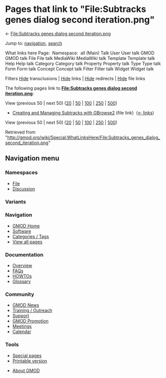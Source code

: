 <div id="mw-page-base" class="noprint">

</div>

<div id="mw-head-base" class="noprint">

</div>

<div id="content" class="mw-body" role="main">

<span id="top"></span>

<div id="mw-js-message" style="display:none;">

</div>



# <span dir="auto">Pages that link to "File:Subtracks genes dialog second iteration.png"</span>

<div id="bodyContent">

<div id="contentSub">

← [File:Subtracks genes dialog second
iteration.png](/wiki/File:Subtracks_genes_dialog_second_iteration.png "File:Subtracks genes dialog second iteration.png")

</div>

<div id="jump-to-nav" class="mw-jump">

Jump to: [navigation](#mw-navigation), [search](#p-search)

</div>

<div id="mw-content-text">

What links here Page:  Namespace:  all (Main) Talk User User talk GMOD
GMOD talk File File talk MediaWiki MediaWiki talk Template Template talk
Help Help talk Category Category talk Property Property talk Type Type
talk Form Form talk Concept Concept talk Filter Filter talk Widget
Widget talk

Filters
[Hide](/mediawiki/index.php?title=Special:WhatLinksHere/File:Subtracks_genes_dialog_second_iteration.png&hidetrans=1 "Special:WhatLinksHere/File:Subtracks genes dialog second iteration.png")
transclusions \|
[Hide](/mediawiki/index.php?title=Special:WhatLinksHere/File:Subtracks_genes_dialog_second_iteration.png&hidelinks=1 "Special:WhatLinksHere/File:Subtracks genes dialog second iteration.png")
links \|
[Hide](/mediawiki/index.php?title=Special:WhatLinksHere/File:Subtracks_genes_dialog_second_iteration.png&hideredirs=1 "Special:WhatLinksHere/File:Subtracks genes dialog second iteration.png")
redirects \|
[Hide](/mediawiki/index.php?title=Special:WhatLinksHere/File:Subtracks_genes_dialog_second_iteration.png&hideimages=1 "Special:WhatLinksHere/File:Subtracks genes dialog second iteration.png")
file links

The following pages link to **[File:Subtracks genes dialog second
iteration.png](/wiki/File:Subtracks_genes_dialog_second_iteration.png "File:Subtracks genes dialog second iteration.png")**:

View (previous 50 \| next 50)
([20](/mediawiki/index.php?title=Special:WhatLinksHere/File:Subtracks_genes_dialog_second_iteration.png&limit=20 "Special:WhatLinksHere/File:Subtracks genes dialog second iteration.png")
\|
[50](/mediawiki/index.php?title=Special:WhatLinksHere/File:Subtracks_genes_dialog_second_iteration.png&limit=50 "Special:WhatLinksHere/File:Subtracks genes dialog second iteration.png")
\|
[100](/mediawiki/index.php?title=Special:WhatLinksHere/File:Subtracks_genes_dialog_second_iteration.png&limit=100 "Special:WhatLinksHere/File:Subtracks genes dialog second iteration.png")
\|
[250](/mediawiki/index.php?title=Special:WhatLinksHere/File:Subtracks_genes_dialog_second_iteration.png&limit=250 "Special:WhatLinksHere/File:Subtracks genes dialog second iteration.png")
\|
[500](/mediawiki/index.php?title=Special:WhatLinksHere/File:Subtracks_genes_dialog_second_iteration.png&limit=500 "Special:WhatLinksHere/File:Subtracks genes dialog second iteration.png"))

- [Creating and Managing Subtracks with
  GBrowse2](/wiki/Creating_and_Managing_Subtracks_with_GBrowse2 "Creating and Managing Subtracks with GBrowse2")
  (file link) ‎ <span class="mw-whatlinkshere-tools">([←
  links](/mediawiki/index.php?title=Special:WhatLinksHere&target=Creating+and+Managing+Subtracks+with+GBrowse2 "Special:WhatLinksHere"))</span>

View (previous 50 \| next 50)
([20](/mediawiki/index.php?title=Special:WhatLinksHere/File:Subtracks_genes_dialog_second_iteration.png&limit=20 "Special:WhatLinksHere/File:Subtracks genes dialog second iteration.png")
\|
[50](/mediawiki/index.php?title=Special:WhatLinksHere/File:Subtracks_genes_dialog_second_iteration.png&limit=50 "Special:WhatLinksHere/File:Subtracks genes dialog second iteration.png")
\|
[100](/mediawiki/index.php?title=Special:WhatLinksHere/File:Subtracks_genes_dialog_second_iteration.png&limit=100 "Special:WhatLinksHere/File:Subtracks genes dialog second iteration.png")
\|
[250](/mediawiki/index.php?title=Special:WhatLinksHere/File:Subtracks_genes_dialog_second_iteration.png&limit=250 "Special:WhatLinksHere/File:Subtracks genes dialog second iteration.png")
\|
[500](/mediawiki/index.php?title=Special:WhatLinksHere/File:Subtracks_genes_dialog_second_iteration.png&limit=500 "Special:WhatLinksHere/File:Subtracks genes dialog second iteration.png"))

</div>

<div class="printfooter">

Retrieved from
"<http://gmod.org/wiki/Special:WhatLinksHere/File:Subtracks_genes_dialog_second_iteration.png>"

</div>

<div id="catlinks" class="catlinks catlinks-allhidden">

</div>

<div class="visualClear">

</div>

</div>

</div>

<div id="mw-navigation">

## Navigation menu

<div id="mw-head">



<div id="left-navigation">

<div id="p-namespaces" class="vectorTabs" role="navigation"
aria-labelledby="p-namespaces-label">

### Namespaces

- <span id="ca-nstab-image"><a href="/wiki/File:Subtracks_genes_dialog_second_iteration.png"
  accesskey="c" title="View the file page [c]">File</a></span>
- <span id="ca-talk"><a
  href="/mediawiki/index.php?title=File_talk:Subtracks_genes_dialog_second_iteration.png&amp;action=edit&amp;redlink=1"
  accesskey="t"
  title="Discussion about the content page [t]">Discussion</a></span>

</div>

<div id="p-variants" class="vectorMenu emptyPortlet" role="navigation"
aria-labelledby="p-variants-label">

### 

### Variants[](#)

<div class="menu">

</div>

</div>

</div>





</div>

</div>

</div>

<div id="mw-panel">

<div id="p-logo" role="banner">

<a href="/wiki/Main_Page"
style="background-image: url(http://gmod.org/images/GMOD-cogs.png);"
title="Visit the main page"></a>

</div>

<div id="p-Navigation" class="portal" role="navigation"
aria-labelledby="p-Navigation-label">

### Navigation

<div class="body">

- <span id="n-GMOD-Home">[GMOD Home](/wiki/Main_Page)</span>
- <span id="n-Software">[Software](/wiki/GMOD_Components)</span>
- <span id="n-Categories-.2F-Tags">[Categories /
  Tags](/wiki/Categories)</span>
- <span id="n-View-all-pages">[View all
  pages](/wiki/Special:AllPages)</span>

</div>

</div>

<div id="p-Documentation" class="portal" role="navigation"
aria-labelledby="p-Documentation-label">

### Documentation

<div class="body">

- <span id="n-Overview">[Overview](/wiki/Overview)</span>
- <span id="n-FAQs">[FAQs](/wiki/Category:FAQ)</span>
- <span id="n-HOWTOs">[HOWTOs](/wiki/Category:HOWTO)</span>
- <span id="n-Glossary">[Glossary](/wiki/Glossary)</span>

</div>

</div>

<div id="p-Community" class="portal" role="navigation"
aria-labelledby="p-Community-label">

### Community

<div class="body">

- <span id="n-GMOD-News">[GMOD News](/wiki/GMOD_News)</span>
- <span id="n-Training-.2F-Outreach">[Training /
  Outreach](/wiki/Training_and_Outreach)</span>
- <span id="n-Support">[Support](/wiki/Support)</span>
- <span id="n-GMOD-Promotion">[GMOD
  Promotion](/wiki/GMOD_Promotion)</span>
- <span id="n-Meetings">[Meetings](/wiki/Meetings)</span>
- <span id="n-Calendar">[Calendar](/wiki/Calendar)</span>

</div>

</div>

<div id="p-tb" class="portal" role="navigation"
aria-labelledby="p-tb-label">

### Tools

<div class="body">

- <span id="t-specialpages"><a href="/wiki/Special:SpecialPages" accesskey="q"
  title="A list of all special pages [q]">Special pages</a></span>
- <span id="t-print"><a
  href="/mediawiki/index.php?title=Special:WhatLinksHere/File:Subtracks_genes_dialog_second_iteration.png&amp;printable=yes"
  rel="alternate" accesskey="p"
  title="Printable version of this page [p]">Printable version</a></span>

</div>

</div>

</div>

</div>

<div id="footer" role="contentinfo">

- <span id="footer-places-about">[About
  GMOD](/wiki/GMOD:About "GMOD:About")</span>

<!-- -->






</div>
